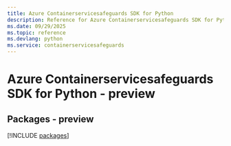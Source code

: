 ```yaml
---
title: Azure Containerservicesafeguards SDK for Python
description: Reference for Azure Containerservicesafeguards SDK for Python
ms.date: 09/29/2025
ms.topic: reference
ms.devlang: python
ms.service: containerservicesafeguards
---
```

# Azure Containerservicesafeguards SDK for Python - preview
## Packages - preview
[!INCLUDE [packages](containerservicesafeguards-index.md)]
